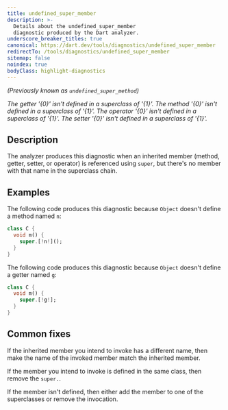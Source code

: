 ```yaml
---
title: undefined_super_member
description: >-
  Details about the undefined_super_member
  diagnostic produced by the Dart analyzer.
underscore_breaker_titles: true
canonical: https://dart.dev/tools/diagnostics/undefined_super_member
redirectTo: /tools/diagnostics/undefined_super_member
sitemap: false
noindex: true
bodyClass: highlight-diagnostics
---
```


_(Previously known as `undefined_super_method`)_

_The getter '{0}' isn't defined in a superclass of '{1}'._
_The method '{0}' isn't defined in a superclass of '{1}'._
_The operator '{0}' isn't defined in a superclass of '{1}'._
_The setter '{0}' isn't defined in a superclass of '{1}'._

## Description

The analyzer produces this diagnostic when an inherited member (method,
getter, setter, or operator) is referenced using `super`, but there's no
member with that name in the superclass chain.

## Examples

The following code produces this diagnostic because `Object` doesn't define
a method named `n`:

```dart
class C {
  void m() {
    super.[!n!]();
  }
}
```

The following code produces this diagnostic because `Object` doesn't define
a getter named `g`:

```dart
class C {
  void m() {
    super.[!g!];
  }
}
```

## Common fixes

If the inherited member you intend to invoke has a different name, then
make the name of the invoked member match the inherited member.

If the member you intend to invoke is defined in the same class, then
remove the `super.`.

If the member isn't defined, then either add the member to one of the
superclasses or remove the invocation.
